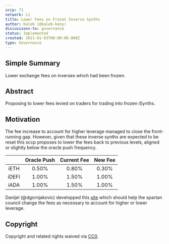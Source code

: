 ```yaml
---
sccp: 71
network: L1
title: Lower Fees on Frozen Inverse Synths
author: Kaleb (@kaleb-keny)
discussions-to: governance
status: Implemented
created: 2021-01-03T00:00:00.000Z
type: Governance
---
```


<!--You can leave these HTML comments in your merged SCCP and delete the visible duplicate text guides, they will not appear and may be helpful to refer to if you edit it again. This is the suggested template for new SCCPs. Note that an SCCP number will be assigned by an editor. When opening a pull request to submit your SCCP, please use an abbreviated title in the filename, `sccp-draft_title_abbrev.md`. The title should be 44 characters or less.-->

## Simple Summary

<!--"If you can't explain it simply, you don't understand it well enough." Provide a simplified and layman-accessible explanation of the SCCP.-->

Lower exchange fees on inverses which had been frozen.

## Abstract

<!--A short (~200 word) description of the variable change proposed.-->

Proposing to lower fees levied on traders for trading into frozen iSynths.

## Motivation

<!--The motivation is critical for SCCPs that want to update variables within Synthetix. It should clearly explain why the existing variable is not incentive aligned. SCCP submissions without sufficient motivation may be rejected outright.-->

The fee increase to account for higher leverage managed to close the front-running gap. However, given that these inverse synths are expected to be reset this sccp proposes to lower the fees back to previous levels, aligned or slightly below the oracle push frequency.

|       | Oracle Push | Current Fee | New Fee |
| :---: | :---------: | :---------: | :-----: |
| iETH  |    0.50%    |    0.80%    |  0.30%  |
| iDEFI |    1.00%    |    1.50%    |  1.00%  |
| iADA  |    1.00%    |    1.50%    |  1.00%  |

Danijel (@dgornjakovic) developped this [site](https://synthetix-monitoring.herokuapp.com/synths) which should help the spartan council change the fees as necessary to account for higher or lower leverage.

## Copyright

Copyright and related rights waived via [CC0](https://creativecommons.org/publicdomain/zero/1.0/).
